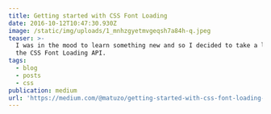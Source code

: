 ```yaml
---
title: Getting started with CSS Font Loading
date: 2016-10-12T10:47:30.930Z
image: /static/img/uploads/1_mnhzgyetmvgeqsh7a84h-q.jpeg
teaser: >-
  I was in the mood to learn something new and so I decided to take a look at
  the CSS Font Loading API.
tags:
  - blog
  - posts
  - css
publication: medium
url: 'https://medium.com/@matuzo/getting-started-with-css-font-loading-e24e7ffaa791'
---
```

